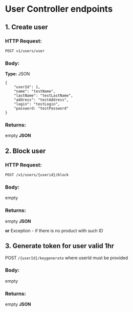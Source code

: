 # User Controller endpoints

## 1. Create user

### HTTP Request:
`POST v1/users/user`
### Body:
**Type:** JSON

```
{
    "userId": 1,
    "name": "testName",
    "lastName": "testLastName",
    "address": "testAddress",
    "login": "testLogin",
    "password: "testPassword"
}
```
### Returns:
empty **JSON**

## 2. Block user

### HTTP Request:
`POST /v1/users/{userid}/block`
### Body:
empty
### Returns:
empty **JSON**

**or** Exception - if there is no product with such ID


## 3. Generate token for user valid 1hr
POST `/{userId}/keygenerate` where userId must be provided
### Body:
empty
### Returns:
empty **JSON**